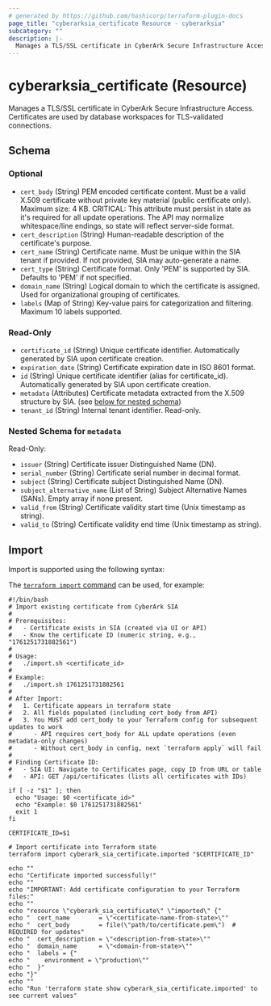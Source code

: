 ```yaml
---
# generated by https://github.com/hashicorp/terraform-plugin-docs
page_title: "cyberarksia_certificate Resource - cyberarksia"
subcategory: ""
description: |-
  Manages a TLS/SSL certificate in CyberArk Secure Infrastructure Access. Certificates are used by database workspaces for TLS-validated connections.
---
```


# cyberarksia_certificate (Resource)

Manages a TLS/SSL certificate in CyberArk Secure Infrastructure Access. Certificates are used by database workspaces for TLS-validated connections.



<!-- schema generated by tfplugindocs -->
## Schema

### Optional

- `cert_body` (String) PEM encoded certificate content. Must be a valid X.509 certificate without private key material (public certificate only). Maximum size: 4 KB. CRITICAL: This attribute must persist in state as it's required for all update operations. The API may normalize whitespace/line endings, so state will reflect server-side format.
- `cert_description` (String) Human-readable description of the certificate's purpose.
- `cert_name` (String) Certificate name. Must be unique within the SIA tenant if provided. If not provided, SIA may auto-generate a name.
- `cert_type` (String) Certificate format. Only 'PEM' is supported by SIA. Defaults to 'PEM' if not specified.
- `domain_name` (String) Logical domain to which the certificate is assigned. Used for organizational grouping of certificates.
- `labels` (Map of String) Key-value pairs for categorization and filtering. Maximum 10 labels supported.

### Read-Only

- `certificate_id` (String) Unique certificate identifier. Automatically generated by SIA upon certificate creation.
- `expiration_date` (String) Certificate expiration date in ISO 8601 format.
- `id` (String) Unique certificate identifier (alias for certificate_id). Automatically generated by SIA upon certificate creation.
- `metadata` (Attributes) Certificate metadata extracted from the X.509 structure by SIA. (see [below for nested schema](#nestedatt--metadata))
- `tenant_id` (String) Internal tenant identifier. Read-only.

<a id="nestedatt--metadata"></a>
### Nested Schema for `metadata`

Read-Only:

- `issuer` (String) Certificate issuer Distinguished Name (DN).
- `serial_number` (String) Certificate serial number in decimal format.
- `subject` (String) Certificate subject Distinguished Name (DN).
- `subject_alternative_name` (List of String) Subject Alternative Names (SANs). Empty array if none present.
- `valid_from` (String) Certificate validity start time (Unix timestamp as string).
- `valid_to` (String) Certificate validity end time (Unix timestamp as string).

## Import

Import is supported using the following syntax:

The [`terraform import` command](https://developer.hashicorp.com/terraform/cli/commands/import) can be used, for example:

```shell
#!/bin/bash
# Import existing certificate from CyberArk SIA
#
# Prerequisites:
#   - Certificate exists in SIA (created via UI or API)
#   - Know the certificate ID (numeric string, e.g., "1761251731882561")
#
# Usage:
#   ./import.sh <certificate_id>
#
# Example:
#   ./import.sh 1761251731882561
#
# After Import:
#   1. Certificate appears in terraform state
#   2. All fields populated (including cert_body from API)
#   3. You MUST add cert_body to your Terraform config for subsequent updates to work
#      - API requires cert_body for ALL update operations (even metadata-only changes)
#      - Without cert_body in config, next `terraform apply` will fail
#
# Finding Certificate ID:
#   - SIA UI: Navigate to Certificates page, copy ID from URL or table
#   - API: GET /api/certificates (lists all certificates with IDs)

if [ -z "$1" ]; then
  echo "Usage: $0 <certificate_id>"
  echo "Example: $0 1761251731882561"
  exit 1
fi

CERTIFICATE_ID=$1

# Import certificate into Terraform state
terraform import cyberark_sia_certificate.imported "$CERTIFICATE_ID"

echo ""
echo "Certificate imported successfully!"
echo ""
echo "IMPORTANT: Add certificate configuration to your Terraform files:"
echo ""
echo "resource \"cyberark_sia_certificate\" \"imported\" {"
echo "  cert_name        = \"<certificate-name-from-state>\""
echo "  cert_body        = file(\"path/to/certificate.pem\")  # REQUIRED for updates"
echo "  cert_description = \"<description-from-state>\""
echo "  domain_name      = \"<domain-from-state>\""
echo "  labels = {"
echo "    environment = \"production\""
echo "  }"
echo "}"
echo ""
echo "Run 'terraform state show cyberark_sia_certificate.imported' to see current values"
```
